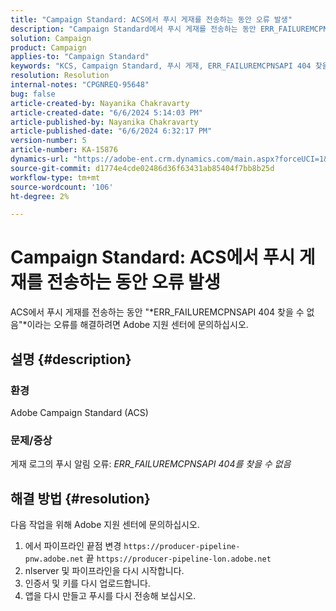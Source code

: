 ```yaml
---
title: "Campaign Standard: ACS에서 푸시 게재를 전송하는 동안 오류 발생"
description: "Campaign Standard에서 푸시 게재를 전송하는 동안 ERR_FAILUREMCPNSAPI 404 찾을 수 없음 을 해결하는 방법에 대해 알아봅니다."
solution: Campaign
product: Campaign
applies-to: "Campaign Standard"
keywords: "KCS, Campaign Standard, 푸시 게재, ERR_FAILUREMCPNSAPI 404 찾을 수 없음 , ACS"
resolution: Resolution
internal-notes: "CPGNREQ-95648"
bug: false
article-created-by: Nayanika Chakravarty
article-created-date: "6/6/2024 5:14:03 PM"
article-published-by: Nayanika Chakravarty
article-published-date: "6/6/2024 6:32:17 PM"
version-number: 5
article-number: KA-15876
dynamics-url: "https://adobe-ent.crm.dynamics.com/main.aspx?forceUCI=1&pagetype=entityrecord&etn=knowledgearticle&id=054f2728-2824-ef11-840a-00224809adb3"
source-git-commit: d1774e4cde02486d36f63431ab85404f7bb8b25d
workflow-type: tm+mt
source-wordcount: '106'
ht-degree: 2%

---
```


# Campaign Standard: ACS에서 푸시 게재를 전송하는 동안 오류 발생


ACS에서 푸시 게재를 전송하는 동안 &quot;*ERR_FAILUREMCPNSAPI 404 찾을 수 없음&quot;*이라는 오류를 해결하려면 Adobe 지원 센터에 문의하십시오.

## 설명 {#description}


### 환경

Adobe Campaign Standard (ACS)

### 문제/증상

게재 로그의 푸시 알림 오류: *ERR_FAILUREMCPNSAPI 404를 찾을 수 없음*


## 해결 방법 {#resolution}


다음 작업을 위해 Adobe 지원 센터에 문의하십시오.

1. 에서 파이프라인 끝점 변경 `https://producer-pipeline-pnw.adobe.net` 끝 `https://producer-pipeline-lon.adobe.net`
2. nlserver 및 파이프라인을 다시 시작합니다.
3. 인증서 및 키를 다시 업로드합니다.
4. 앱을 다시 만들고 푸시를 다시 전송해 보십시오.

